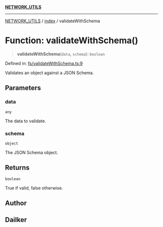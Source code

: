 [**NETWORK_UTILS**](../../README.md)

***

[NETWORK_UTILS](../../README.md) / [index](../README.md) / validateWithSchema

# Function: validateWithSchema()

> **validateWithSchema**(`data`, `schema`): `boolean`

Defined in: [fs/validateWithSchema.ts:9](https://github.com/dailker/everyutil-js/blob/b3e269da55b7d96c15eb37e98c5c4f6b94f05f6f/src/fs/validateWithSchema.ts#L9)

Validates an object against a JSON Schema.

## Parameters

### data

`any`

The data to validate.

### schema

`object`

The JSON Schema object.

## Returns

`boolean`

True if valid, false otherwise.

## Author

## Dailker

